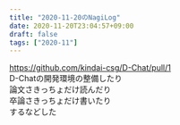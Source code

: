 ```yaml
---
title: "2020-11-20のNagiLog"
date: 2020-11-20T23:04:57+09:00
draft: false
tags: ["2020-11"]
---
```


https://github.com/kindai-csg/D-Chat/pull/1
<br>
D-Chatの開発環境の整備したり
<br>
論文さきっちょだけ読んだり
<br>
卒論さきっちょだけ書いたり
<br>
するなどした
